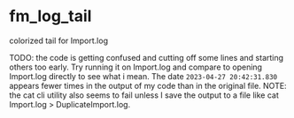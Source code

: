 # fm_log_tail

colorized tail for Import.log

TODO: the code is getting confused and cutting off some lines and starting others too early. Try running it on Import.log and compare to opening Import.log directly to see what i mean. The date `2023-04-27 20:42:31.830` appears fewer times in the output of my code than in the original file.
NOTE: the cat cli utility also seems to fail unless I save the output to a file like cat Import.log > DuplicateImport.log.
